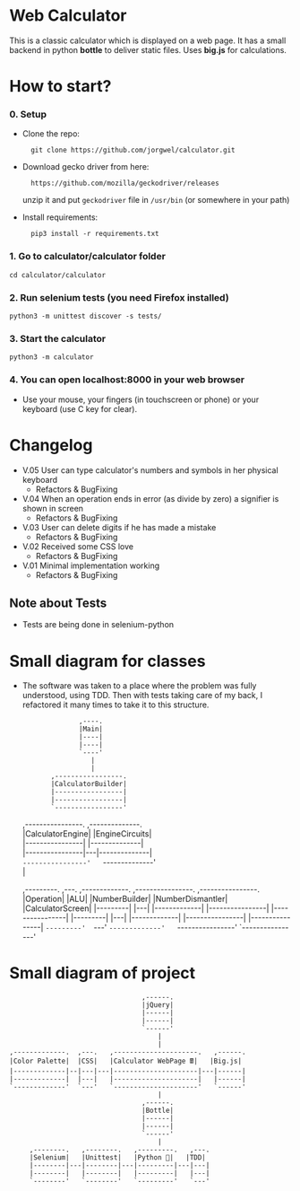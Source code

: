 # Web Calculator
This is a classic calculator which is displayed on a web page. It has a small backend in python **bottle** to deliver static files. Uses **big.js** for calculations. 

# How to start?


### 0. Setup
- Clone the repo:

        git clone https://github.com/jorgwel/calculator.git
        
- Download gecko driver from here: 

        https://github.com/mozilla/geckodriver/releases

  unzip it and put `geckodriver` file in `/usr/bin` (or somewhere in your path)
- Install requirements: 

        pip3 install -r requirements.txt
    
### 1. Go to calculator/calculator folder
    cd calculator/calculator
### 2. Run selenium tests (you need Firefox installed)
    python3 -m unittest discover -s tests/
### 3. Start the calculator
    python3 -m calculator
### 4. You can open localhost:8000 in your web browser 
- Use your mouse, your fingers (in touchscreen or phone) or your keyboard (use C key for clear).  

# Changelog
- V.05 User can type calculator's numbers and symbols in her physical keyboard
    - Refactors & BugFixing
- V.04 When an operation ends in error (as divide by zero) a signifier is shown in screen
    - Refactors & BugFixing
- V.03 User can delete digits if he has made a mistake
    - Refactors & BugFixing
- V.02 Received some CSS love
    - Refactors & BugFixing
- V.01 Minimal implementation working
    - Refactors & BugFixing
    
## Note about Tests
- Tests are being done in selenium-python

# Small diagram for classes 
- The software was taken to a place where the problem was fully understood, using TDD. Then with tests taking care of my back, I refactored it many times to take it to this structure.


                    ,----.                                                        
                    |Main|                                                        
                    |----|                                                        
                    |----|                                                        
                    `----'                                                        
                       |                                                          
                       |                                                          
             ,-----------------.                                                  
             |CalculatorBuilder|                                                  
             |-----------------|                                                  
             |-----------------|                                                  
             `-----------------'                                                  
                                                                                  
    ,----------------.   ,--------------.                                         
    |CalculatorEngine|   |EngineCircuits|                                         
    |----------------|   |--------------|                                         
    |----------------|---|--------------|                                         
    `----------------'   `--------------'                                         
                                 |                                                
                                                                                  
    ,---------.  ,---.   ,-------------.   ,----------------.   ,----------------.
    |Operation|  |ALU|   |NumberBuilder|   |NumberDismantler|   |CalculatorScreen|
    |---------|  |---|   |-------------|   |----------------|   |----------------|
    |---------|  |---|   |-------------|   |----------------|   |----------------|
    `---------'  `---'   `-------------'   `----------------'   `----------------'


# Small diagram of project

        
                                     ,------.                  
                                     |jQuery|                  
                                     |------|                  
                                     |------|                  
                                     `------'                  
                                         |                     
                                         |                     
    ,-------------.  ,---.   ,---------------------.   ,------.
    |Color Palette|  |CSS|   |Calculator WebPage 🖩|   |Big.js|
    |-------------|--|---|---|---------------------|---|------|
    |-------------|  |---|   |---------------------|   |------|
    `-------------'  `---'   `---------------------'   `------'
                                         |                     
                                     ,------.                  
                                     |Bottle|                  
                                     |------|                  
                                     |------|                  
                                     `------'                  
                                         |                     
         ,--------.   ,--------.   ,---------.   ,---.         
         |Selenium|   |Unittest|   |Python 🐍|   |TDD|
         |--------|---|--------|---|---------|---|---|
         |--------|   |--------|   |---------|   |---|
         `--------'   `--------'   `---------'   `---'         
